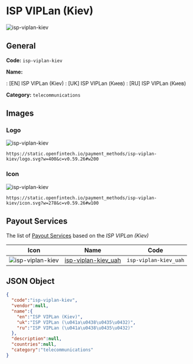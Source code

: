 
# ISP VIPLan (Kiev) 
![isp-viplan-kiev](https://static.openfintech.io/payment_methods/isp-viplan-kiev/logo.svg?w=400&c=v0.59.26#w200)  

## General 
**Code:** `isp-viplan-kiev` 
 
**Name:** 
 
:	[EN] ISP VIPLan (Kiev) 
:	[UK] ISP VIPLan (Киев) 
:	[RU] ISP VIPLan (Киев) 
 
**Category:** `telecommunications` 
 

## Images 

### Logo 
![isp-viplan-kiev](https://static.openfintech.io/payment_methods/isp-viplan-kiev/logo.svg?w=400&c=v0.59.26#w200)  

```
https://static.openfintech.io/payment_methods/isp-viplan-kiev/logo.svg?w=400&c=v0.59.26#w200
```  

### Icon 
![isp-viplan-kiev](https://static.openfintech.io/payment_methods/isp-viplan-kiev/icon.svg?w=278&c=v0.59.26#w100)  

```
https://static.openfintech.io/payment_methods/isp-viplan-kiev/icon.svg?w=278&c=v0.59.26#w100
```  

## Payout Services 
 
The list of [Payout Services](/payout-services/) based on the _ISP VIPLan (Kiev)_ 

|Icon|Name|Code| 
|:---:|:---:|:---:| 
|![isp-viplan-kiev](https://static.openfintech.io/payout_methods/isp-viplan-kiev/icon.png?w=278&c=v0.59.26#w40) |[isp-viplan-kiev_uah](/payout-services/isp-viplan-kiev_uah/)|`isp-viplan-kiev_uah`| 
 

## JSON Object 

```json
{
  "code":"isp-viplan-kiev",
  "vendor":null,
  "name":{
    "en":"ISP VIPLan (Kiev)",
    "uk":"ISP VIPLan (\u041a\u0438\u0435\u0432)",
    "ru":"ISP VIPLan (\u041a\u0438\u0435\u0432)"
  },
  "description":null,
  "countries":null,
  "category":"telecommunications"
}
```  
